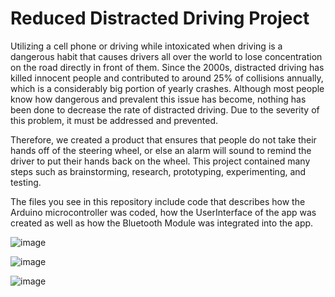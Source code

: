 # Reduced Distracted Driving Project
Utilizing a cell phone or driving while intoxicated when driving is a dangerous habit that causes drivers all over the world
to lose concentration on the road directly in front of them. Since the 2000s, distracted driving has killed innocent people
and contributed to around 25% of collisions annually, which is a considerably big portion of yearly crashes. Although most
people know how dangerous and prevalent this issue has become, nothing has been done to decrease the rate of
distracted driving. Due to the severity of this problem, it must be addressed and prevented.

Therefore, we created a product that ensures that people do not take their hands off of the steering wheel, or else an alarm 
will sound to remind the driver to put their hands back on the wheel. This project contained many steps such as brainstorming,
research, prototyping, experimenting, and testing.

The files you see in this repository include code that describes how the Arduino microcontroller was coded, how the UserInterface 
of the app was created as well as how the Bluetooth Module was integrated into the app.


![image](https://github.com/Jai-Mahajan/Reducing_Distracted_Driving/assets/144373309/d4c5eed3-ff8a-4a3f-a5fe-779980aa45e7)

![image](https://github.com/Jai-Mahajan/Reducing_Distracted_Driving/assets/144373309/3b47ff16-0420-4560-8421-49eef6fda7fc)

![image](https://github.com/Jai-Mahajan/Reducing_Distracted_Driving/assets/144373309/e6ffeee1-a867-4231-85c3-60d2141bde19)





